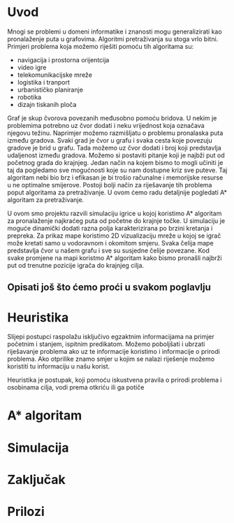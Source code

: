 # Uvod
Mnogi se problemi u domeni informatike i znanosti mogu generalizirati kao pronalaženje puta u grafovima.
Algoritmi pretraživanja su stoga vrlo bitni.
Primjeri problema koja možemo riješiti pomoću tih algoritama su:
 - navigacija i prostorna orijentcija
 - video igre
 - telekomunikacijske mreže
 - logistika i tranport
 - urbanističko planiranje
 - robotika
 - dizajn tiskanih ploča

 
Graf je skup čvorova povezanih međusobno pomoću bridova. 
U nekim je problemima potrebno uz čvor dodati i neku vrijednost koja označava njegovu težinu. Naprimjer možemo razmišljatu o problemu pronalaska puta između gradova. Svaki grad je čvor u grafu i svaka cesta koje povezuju gradove je brid u grafu. Tada možemo uz čvor dodati i broj koji predstavlja udaljenost između gradova. Možemo si postaviti pitanje koji je najbži put od početnog grada do krajnjeg. Jedan način na kojem bismo to mogli učiniti je taj da pogledamo sve mogućnosti koje su nam dostupne kriz sve puteve. Taj algoritam nebi bio brz i efikasan je bi trošio računalne i memorijske resurse u ne optimalne smijerove. Postoji bolji način za riješavanje tih problema poput algoritama za pretraživanje. U ovom ćemo radu detaljnije pogledati A* algoritam za pretraživanje.

U ovom smo projektu razvili simulaciju igrice u kojoj koristimo A* algoritam za pronalaženje najkraćeg puta od početne do krajnje točke. U simulaciju je moguće dinamički dodati razna polja karakterizirana po brzini kretanja i prepreka. Za prikaz mape koristimo 2D vizualizaciju mreže u kojoj se igrač može kretati samo u vodoravnom i okomitom smjeru. Svaka čelija mape predstavlja čvor u našem grafu i sve su susjedne čelije povezane.
Kod svake promjene na mapi koristmo A* algoritam kako bismo pronašli najbrži put od trenutne pozicije igrača do krajnjeg cilja.

## Opisati još što ćemo proći u svakom poglavlju

# Heuristika
Slijepi postupci raspolažu isključivo egzaktnim informacijama na primjer početnim i stanjem, ispitnim predikatom. Možemo poboljšati i ubrzati riješavanje problema ako uz te informacije koristimo i informacije o prirodi problema. Ako otprilike znamo smjer u kojim se nalazi riješenje možemo koristiti tu informaciju u našu korist.

Heuristika je postupak, koji pomoću iskustvena pravila o prirodi problema i osobinama cilja, vodi prema otkriću ili ga potiče






# A* algoritam
# Simulacija
# Zaključak
# Prilozi

